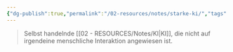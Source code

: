 ```yaml
---
{"dg-publish":true,"permalink":"/02-resources/notes/starke-ki/","tags":["ausbildung/gfn/ap1/vorbereitung","informatik/AI"],"noteIcon":"","updated":"2025-09-27T01:32:44.075+02:00"}
---
```


>Selbst handelnde [[02 - RESOURCES/Notes/KI\|KI]], die nicht auf
irgendeine menschliche Interaktion angewiesen ist.